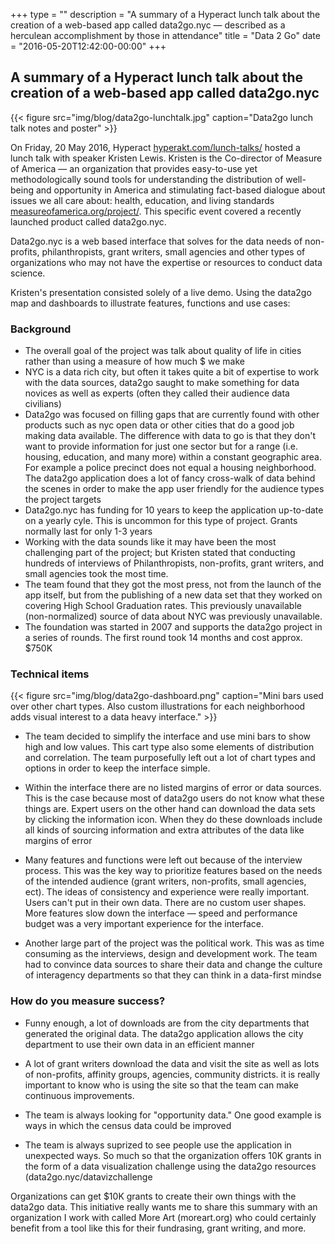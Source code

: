 +++
type = ""
description = "A summary of a Hyperact lunch talk about the creation of a web-based app called data2go.nyc &mdash; described as a herculean accomplishment by those in attendance"
title = "Data 2 Go"
date = "2016-05-20T12:42:00-00:00"
+++

## A summary of a Hyperact lunch talk about the creation of a web-based app called data2go.nyc

{{< figure src="img/blog/data2go-lunchtalk.jpg" caption="Data2go lunch talk notes and poster" >}}


<span class="dropcap">O</span>n Friday, 20 May 2016, Hyperact [hyperakt.com/lunch-talks/](http://hyperakt.com/lunch-talks/) hosted a lunch talk with speaker Kristen Lewis. Kristen is the Co-director of Measure of America &mdash; an organization that provides easy-to-use yet methodologically sound tools for understanding the distribution of well-being and opportunity in America and stimulating fact-based dialogue about issues we all care about: health, education, and living standards [measureofamerica.org/project/](http://www.measureofamerica.org/project/). This specific event covered a recently launched product called data2go.nyc.

Data2go.nyc is a web based interface that solves for the data needs of non-profits, philanthropists, grant writers, small agencies and other types of organizations who may not have the expertise or resources to conduct data science.

Kristen's presentation consisted solely of a live demo. Using the data2go map and dashboards to illustrate features, functions and use cases:

### Background
    
- The overall goal of the project was talk about quality of life in cities rather than using a measure of how much $ we make
- NYC is a data rich city, but often it takes quite a bit of expertise to work with the data sources, data2go saught to make something for data novices as well as experts (often they called their audience data civilians)
- Data2go was focused on filling gaps that are currently found with other products such as nyc open data or other cities that do a good job making data available. The difference with data to go is that they don't want to provide information for just one sector but for a range (i.e. housing, education, and many more) within a constant geographic area. For example a police precinct does not equal a housing neighborhood. The data2go application does a lot of fancy cross-walk of data behind the scenes in order to make the app user friendly for the audience types the project targets
- Data2go.nyc has funding for 10 years to keep the application up-to-date on a yearly cyle. This is uncommon for this type of project. Grants normally last for only 1-3 years
- Working with the data sounds like it may have been the most challenging part of the project; but Kristen stated that conducting hundreds of interviews of Philanthropists, non-profits, grant writers, and small agencies took the most time.
- The team found that they got the most press, not from the launch of the app itself, but from the publishing of a new data set that they worked on covering High School Graduation rates. This previously unavailable (non-normalized) source of data about NYC was previously unavailable. 
- The foundation was started in 2007 and supports the data2go project in a series of rounds. The first round took 14 months and cost approx. $750K
   
### Technical items
    
{{< figure src="img/blog/data2go-dashboard.png" caption="Mini bars used over other chart types. Also custom illustrations for each neighborhood adds visual interest to a data heavy interface." >}}
    
- The team decided to simplify the interface and use mini bars to show high and low values. This cart type also some elements of distribution and correlation. The team purposefully left out a lot of chart types and options in order to keep the interface simple.
     
- Within the interface there are no listed margins of error or data sources. This is the case because most of data2go users do not know what these things are. Expert users on the other hand can download the data sets by clicking the information icon. When they do these downloads include all kinds of sourcing information and extra attributes of the data like margins of error
     
- Many features and functions were left out because of the interview process. This was the key way to prioritize features based on the needs of the intended audience (grant writers, non-profits, small agencies, ect). The ideas of consistency and experience were really important. Users can't put in their own data. There are no custom user shapes. More features slow down the interface &mdash; speed and performance budget was a very important experience for the interface.
      
- Another large part of the project was the political work. This was as time consuming as the interviews, design and development work. The team had to convince data sources to share their data and change the culture of interagency departments so that they can think in a data-first mindse 
  
### How do you measure success?
   
- Funny enough, a lot of downloads are from the city departments that generated the original data. The data2go application allows the city department to use their own data in an efficient manner
     
- A lot of grant writers download the data and visit the site as well as lots of non-profits, affinity groups, agencies, community districts. it is really important to know who is using the site so that the team can make continuous improvements.
     
- The team is always looking for "opportunity data." One good example is ways in which the census data could be improved 
- The team is always suprized to see people use the application in unexpected ways. So much so that the organization offers 10K grants in the form of a data visualization challenge using the data2go resources (data2go.nyc/datavizchallenge
</ul>
Organizations can get $10K grants to create their own things with the data2go data. This initiative really wants me to share this summary with an organization I work with called More Art (moreart.org) who could certainly benefit from a tool like this for their fundrasing, grant writing, and more.</p>
